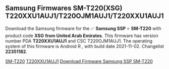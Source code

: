 <h2>Samsung Firmwares SM-T220(XSG) T220XXU1AUJ1/T220OJM1AUJ1/T220XXU1AUJ1</h2>
Download the Samsung firmware for the ✅ <strong>Samsung SSP </strong> ⭐ <strong>SM-T220</strong> with product code <strong>XSG</strong> <strong> from United Arab Emirates</strong>. This firmware has version number PDA <strong>T220XXU1AUJ1</strong> and CSC T220OJM1AUJ1. The operating system of this firmware is Android R , with build date 2021-11-02. Changelist <strong>22351182</strong>.


[SM-T220](https://samfirm.shop/samsung/model/SM-T220)
[T220XXU1AUJ1](https://samfirm.shop/samsung/pda/T220XXU1AUJ1)
[Download Firmware Samsung SSP SM-T220](https://samfirm.shop/samsung/firmware/470243)
